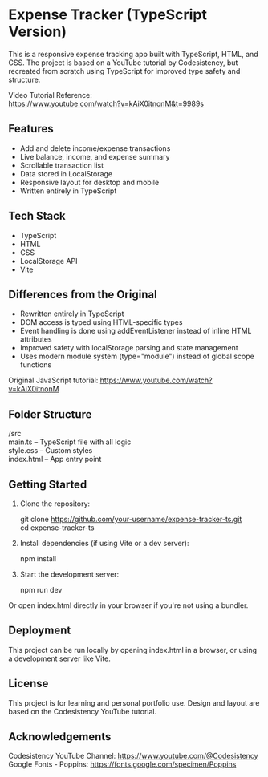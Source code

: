 # Expense Tracker (TypeScript Version)

This is a responsive expense tracking app built with TypeScript, HTML, and CSS. The project is based on a YouTube tutorial by Codesistency, but recreated from scratch using TypeScript for improved type safety and structure.

Video Tutorial Reference:  
https://www.youtube.com/watch?v=kAiX0itnonM&t=9989s

## Features

- Add and delete income/expense transactions
- Live balance, income, and expense summary
- Scrollable transaction list
- Data stored in LocalStorage
- Responsive layout for desktop and mobile
- Written entirely in TypeScript

## Tech Stack

- TypeScript
- HTML
- CSS
- LocalStorage API
- Vite

## Differences from the Original

- Rewritten entirely in TypeScript
- DOM access is typed using HTML-specific types
- Event handling is done using addEventListener instead of inline HTML attributes
- Improved safety with localStorage parsing and state management
- Uses modern module system (type="module") instead of global scope functions

Original JavaScript tutorial: https://www.youtube.com/watch?v=kAiX0itnonM

## Folder Structure

/src  
main.ts – TypeScript file with all logic  
style.css – Custom styles  
index.html – App entry point

## Getting Started

1. Clone the repository:

   git clone https://github.com/your-username/expense-tracker-ts.git  
   cd expense-tracker-ts

2. Install dependencies (if using Vite or a dev server):

   npm install

3. Start the development server:

   npm run dev

Or open index.html directly in your browser if you're not using a bundler.

## Deployment

This project can be run locally by opening index.html in a browser, or using a development server like Vite.

## License

This project is for learning and personal portfolio use. Design and layout are based on the Codesistency YouTube tutorial.

## Acknowledgements

Codesistency YouTube Channel: https://www.youtube.com/@Codesistency  
Google Fonts - Poppins: https://fonts.google.com/specimen/Poppins
